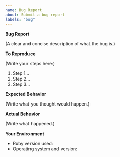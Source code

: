 ```yaml
---
name: Bug Report
about: Submit a bug report
labels: "bug"
---
```


**Bug Report**

(A clear and concise description of what the bug is.)

**To Reproduce**

(Write your steps here:)

1. Step 1...
2. Step 2...
3. Step 3...

**Expected Behavior**

<!--
  How did you expect your project to behave?
  It’s fine if you’re not sure your understanding is correct.
  Write down what you thought would happen. If you just expected no errors, you can delete this section.
-->

(Write what you thought would happen.)

**Actual Behavior**

<!--
  Did something go wrong?
  Is something broken, or not behaving as you expected?
-->

(Write what happened.)

**Your Environment**

<!-- Include as many relevant details about the environment you experienced the bug in -->

- Ruby version used:
- Operating system and version:

<!--
You can freely edit this text, please remove all the lines
you believe are unnecessary.
-->
